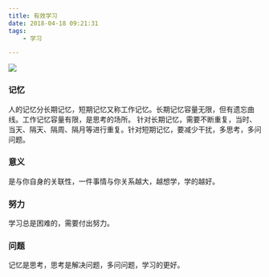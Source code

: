```yaml
---
title: 有效学习
date: 2018-04-18 09:21:31
tags:
	- 学习

---
```


![](/images/s29670292.jpg)
<!-- more -->

### 记忆

人的记忆分长期记忆，短期记忆又称工作记忆。长期记忆容量无限，但有遗忘曲线。工作记忆容量有限，是思考的场所。
针对长期记忆，需要不断重复，当时、当天、隔天、隔周、隔月等进行重复。针对短期记忆，要减少干扰，多思考，多问问题。

### 意义

是与你自身的关联性，一件事情与你关系越大，越想学，学的越好。

### 努力

学习总是困难的，需要付出努力。

### 问题

记忆是思考，思考是解决问题，多问问题，学习的更好。


